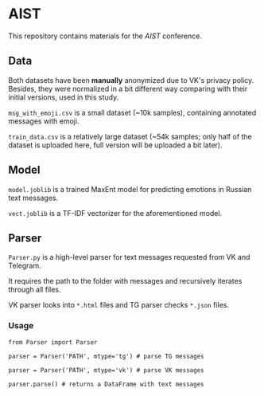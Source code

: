 # AIST
This repository contains materials for the _AIST_ conference.

## Data
Both datasets have been **manually** anonymized due to VK's privacy policy. Besides, they were normalized in a bit different way comparing with their initial versions, used in this study.

`msg_with_emoji.csv` is a small dataset (~10k samples), containing annotated messages with emoji.

`train_data.csv` is a relatively large dataset (~54k samples; only half of the dataset is uploaded here, full version will be uploaded a bit later).

## Model
`model.joblib` is a trained MaxEnt model for predicting emotions in Russian text messages.

`vect.joblib` is a TF-IDF vectorizer for the aforementioned model.

## Parser
`Parser.py` is a high-level parser for text messages requested from VK and Telegram.

It requires the path to the folder with messages and recursively iterates through all files. 

VK parser looks into `*.html` files and TG parser checks `*.json` files.

### Usage
`from Parser import Parser`

`parser = Parser('PATH', mtype='tg') # parse TG messages`

`parser = Parser('PATH', mtype='vk') # parse VK messages`

`parser.parse() # returns a DataFrame with text messages`
